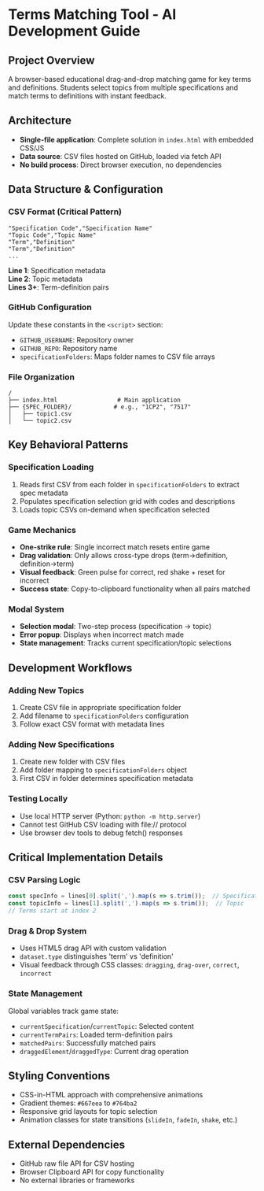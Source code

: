 # Terms Matching Tool - AI Development Guide

## Project Overview
A browser-based educational drag-and-drop matching game for key terms and definitions. Students select topics from multiple specifications and match terms to definitions with instant feedback.

## Architecture
- **Single-file application**: Complete solution in `index.html` with embedded CSS/JS
- **Data source**: CSV files hosted on GitHub, loaded via fetch API
- **No build process**: Direct browser execution, no dependencies

## Data Structure & Configuration

### CSV Format (Critical Pattern)
```csv
"Specification Code","Specification Name"
"Topic Code","Topic Name" 
"Term","Definition"
"Term","Definition"
...
```

**Line 1**: Specification metadata  
**Line 2**: Topic metadata  
**Lines 3+**: Term-definition pairs

### GitHub Configuration
Update these constants in the `<script>` section:
- `GITHUB_USERNAME`: Repository owner
- `GITHUB_REPO`: Repository name
- `specificationFolders`: Maps folder names to CSV file arrays

### File Organization
```
/
├── index.html                 # Main application
├── {SPEC_FOLDER}/            # e.g., "1CP2", "7517"
│   ├── topic1.csv
│   └── topic2.csv
```

## Key Behavioral Patterns

### Specification Loading
1. Reads first CSV from each folder in `specificationFolders` to extract spec metadata
2. Populates specification selection grid with codes and descriptions
3. Loads topic CSVs on-demand when specification selected

### Game Mechanics
- **One-strike rule**: Single incorrect match resets entire game
- **Drag validation**: Only allows cross-type drops (term→definition, definition→term)
- **Visual feedback**: Green pulse for correct, red shake + reset for incorrect
- **Success state**: Copy-to-clipboard functionality when all pairs matched

### Modal System
- **Selection modal**: Two-step process (specification → topic)
- **Error popup**: Displays when incorrect match made
- **State management**: Tracks current specification/topic selections

## Development Workflows

### Adding New Topics
1. Create CSV file in appropriate specification folder
2. Add filename to `specificationFolders` configuration
3. Follow exact CSV format with metadata lines

### Adding New Specifications
1. Create new folder with CSV files
2. Add folder mapping to `specificationFolders` object
3. First CSV in folder determines specification metadata

### Testing Locally
- Use local HTTP server (Python: `python -m http.server`)
- Cannot test GitHub CSV loading with file:// protocol
- Use browser dev tools to debug fetch() responses

## Critical Implementation Details

### CSV Parsing Logic
```javascript
const specInfo = lines[0].split(',').map(s => s.trim());  // Specification
const topicInfo = lines[1].split(',').map(s => s.trim());  // Topic
// Terms start at index 2
```

### Drag & Drop System
- Uses HTML5 drag API with custom validation
- `dataset.type` distinguishes 'term' vs 'definition'
- Visual feedback through CSS classes: `dragging`, `drag-over`, `correct`, `incorrect`

### State Management
Global variables track game state:
- `currentSpecification`/`currentTopic`: Selected content
- `currentTermPairs`: Loaded term-definition pairs
- `matchedPairs`: Successfully matched pairs
- `draggedElement`/`draggedType`: Current drag operation

## Styling Conventions
- CSS-in-HTML approach with comprehensive animations
- Gradient themes: `#667eea` to `#764ba2`
- Responsive grid layouts for topic selection
- Animation classes for state transitions (`slideIn`, `fadeIn`, `shake`, etc.)

## External Dependencies
- GitHub raw file API for CSV hosting
- Browser Clipboard API for copy functionality
- No external libraries or frameworks